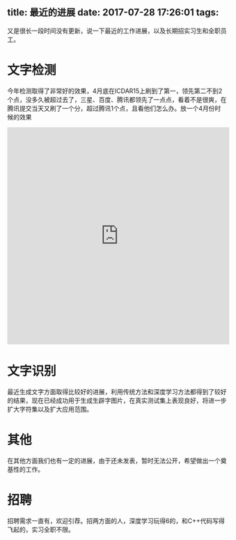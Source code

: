 title: 最近的进展
date: 2017-07-28 17:26:01
tags:
---

又是很长一段时间没有更新，说一下最近的工作进展，以及长期招实习生和全职员工。

# 文字检测
今年检测取得了非常好的效果，4月底在ICDAR15上刷到了第一，领先第二不到2个点，没多久被超过去了，三星、百度、腾讯都领先了一点点，看着不是很爽，在腾讯提交当天又刷了一个分，超过腾讯1个点，且看他们怎么办。放一个4月份时候的效果

<iframe height=498 width=510 src='http://player.youku.com/embed/XMjczMzczNzQ3Mg==' frameborder=0 'allowfullscreen'></iframe>

# 文字识别
最近生成文字方面取得比较好的进展，利用传统方法和深度学习方法都得到了较好的结果，现在已经成功用于生成生辟字图片，在真实测试集上表现良好，将进一步扩大字符集以及扩大应用范围。

# 其他
在其他方面我们也有一定的进展，由于还未发表，暂时无法公开，希望做出一个奠基性的工作。

# 招聘
招聘需求一直有，欢迎引荐。招两方面的人，深度学习玩得6的，和C++代码写得飞起的，实习全职不限。

